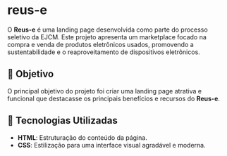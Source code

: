 # reus-e

O **Reus-e** é uma landing page desenvolvida como parte do processo seletivo da EJCM. Este projeto apresenta um marketplace focado na compra e venda de produtos eletrônicos usados, promovendo a sustentabilidade e o reaproveitamento de dispositivos eletrônicos.  

## 🎯 Objetivo  

O principal objetivo do projeto foi criar uma landing page atrativa e funcional que destacasse os principais benefícios e recursos do **Reus-e**.

## 🔧 Tecnologias Utilizadas  

- **HTML**: Estruturação do conteúdo da página.  
- **CSS**: Estilização para uma interface visual agradável e moderna.   

